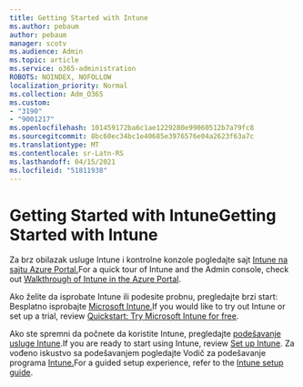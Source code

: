 ```yaml
---
title: Getting Started with Intune
ms.author: pebaum
author: pebaum
manager: scotv
ms.audience: Admin
ms.topic: article
ms.service: o365-administration
ROBOTS: NOINDEX, NOFOLLOW
localization_priority: Normal
ms.collection: Adm_O365
ms.custom:
- "3190"
- "9001217"
ms.openlocfilehash: 101459172ba6c1ae1229280e99060512b7a79fc8
ms.sourcegitcommit: 8bc60ec34bc1e40685e3976576e04a2623f63a7c
ms.translationtype: MT
ms.contentlocale: sr-Latn-RS
ms.lasthandoff: 04/15/2021
ms.locfileid: "51811938"
---
```

# <a name="getting-started-with-intune"></a><span data-ttu-id="a7e57-102">Getting Started with Intune</span><span class="sxs-lookup"><span data-stu-id="a7e57-102">Getting Started with Intune</span></span>

<span data-ttu-id="a7e57-103">Za brz obilazak usluge Intune i kontrolne konzole pogledajte sajt [Intune na sajtu Azure Portal.](https://docs.microsoft.com/mem/intune/fundamentals/tutorial-walkthrough-endpoint-manager)</span><span class="sxs-lookup"><span data-stu-id="a7e57-103">For a quick tour of Intune and the Admin console, check out [Walkthrough of Intune in the Azure Portal](https://docs.microsoft.com/mem/intune/fundamentals/tutorial-walkthrough-endpoint-manager).</span></span>

<span data-ttu-id="a7e57-104">Ako želite da isprobate Intune ili podesite probnu, pregledajte brzi start: Besplatno isprobajte [Microsoft Intune.](https://docs.microsoft.com/intune/fundamentals/free-trial-sign-up)</span><span class="sxs-lookup"><span data-stu-id="a7e57-104">If you would like to try out Intune or set up a trial, review [Quickstart: Try Microsoft Intune for free](https://docs.microsoft.com/intune/fundamentals/free-trial-sign-up).</span></span>

<span data-ttu-id="a7e57-105">Ako ste spremni da počnete da koristite Intune, pregledajte [podešavanje usluge Intune](https://docs.microsoft.com/mem/intune/fundamentals/setup-steps).</span><span class="sxs-lookup"><span data-stu-id="a7e57-105">If you are ready to start using Intune, review [Set up Intune](https://docs.microsoft.com/mem/intune/fundamentals/setup-steps).</span></span> <span data-ttu-id="a7e57-106">Za vođeno iskustvo sa podešavanjem pogledajte Vodič za podešavanje programa [Intune.](https://admin.microsoft.com/AdminPortal/Home?ref=/modernonboarding/intunesetupguide)</span><span class="sxs-lookup"><span data-stu-id="a7e57-106">For a guided setup experience, refer to the [Intune setup guide](https://admin.microsoft.com/AdminPortal/Home?ref=/modernonboarding/intunesetupguide).</span></span>